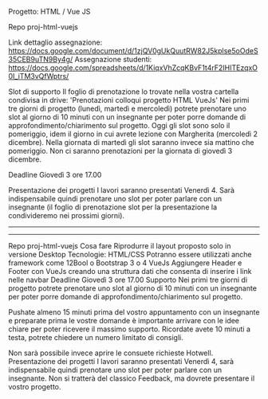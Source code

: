 Progetto: HTML / Vue JS

Repo
proj-html-vuejs

Link dettaglio assegnazione:
    https://docs.google.com/document/d/1zjQV0gUkQuutRW82J5kplse5oOdeS35CEB9uTN9By4g/
Assegnazione studenti:
    https://docs.google.com/spreadsheets/d/1KiqxVhZcqKBvF1t4rF2IHITEzqxO0I_iTM3vQfWptrs/

Slot di supporto
    Il foglio di prenotazione lo trovate nella vostra cartella condivisa in drive: 'Prenotazioni colloqui progetto HTML VueJs'
    Nei primi tre giorni di progetto (lunedì, martedì e mercoledì) potrete prenotare uno slot al giorno di 10 minuti con un insegnante per poter porre domande di approfondimento/chiarimento sul progetto.
    Oggi gli slot sono solo il pomeriggio, idem il giorno in cui avrete lezione con Margherita (mercoledì 2 dicembre). Nella giornata di martedì gli slot saranno invece sia mattino che pomeriggio.
    Non ci saranno prenotazioni per la giornata di giovedì 3 dicembre.

Deadline
    Giovedì 3 ore 17.00

Presentazione dei progetti
    I lavori saranno presentati Venerdì 4.
    Sarà indispensabile quindi prenotare uno slot per poter parlare con un insegnante (il foglio di prenotazione slot per la presentazione la condivideremo nei prossimi giorni).

***************************************************************************************************************************
***************************************************************************************************************************
Repo 
proj-html-vuejs
Cosa fare
Riprodurre il layout proposto solo in versione Desktop
Tecnologie:
HTML/CSS
Potranno essere utilizzati anche framework come 12Bool o Bootstrap 3 o 4
VueJs
Aggiungere Header e Footer con VueJs creando una struttura dati che consenta di inserire i link nelle navbar
Deadline
Giovedì 3 ore 17.00
Supporto
Nei primi tre giorni di progetto potrete prenotare uno slot al giorno di 10 minuti con un insegnante per poter porre domande di approfondimento/chiarimento sul progetto.

Pushate almeno 15 minuti prima del vostro appuntamento con un insegnante e preparate prima le vostre domande è importante arrivare con le idee chiare per poter ricevere il massimo supporto.
Ricordate avete 10 minuti a testa, potrete chiedere un numero limitato di consigli.

Non sarà possibile invece aprire le consuete richieste Hotwell.
Presentazione dei progetti
I lavori saranno presentati Venerdì 4, sarà indispensabile quindi prenotare uno slot per poter parlare con un insegnante.
Non si tratterà del classico Feedback, ma dovrete presentare il vostro progetto.
